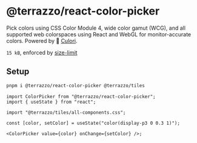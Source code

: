 # @terrazzo/react-color-picker

Pick colors using CSS Color Module 4, wide color gamut (WCG), and all supported web colorspaces using React and WebGL for monitor-accurate colors. Powered by 🌈 [Culori](https://culorijs.org/).

`15 kB`, enforced by [size-limit](https://www.npmjs.com/package/size-limit)

## Setup

```sh
pnpm i @terrazzo/react-color-picker @terrazzo/tiles
```

```tsx
import ColorPicker from "@terrazzo/react-color-picker";
import { useState } from "react";

import "@terrazzo/tiles/all-components.css";

const [color, setColor] = useState("color(display-p3 0 0.3 1)");

<ColorPicker value={color} onChange={setColor} />;
```
